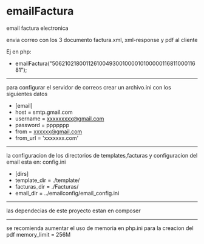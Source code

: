 # emailFactura
email factura electronica

envia correo con los 3 documento factura.xml, xml-response y pdf al cliente

Ej en php:

* emailFactura("50621021800112610049300100001010000011681100011681");

----------------------------------------------
para configurar el servidor de correos crear un archivo.ini con los siguientes datos

* [email]
*   host = smtp.gmail.com
*   username = xxxxxxxxx@gmail.com
*   password = ppppppp
*   from =  xxxxxx@gmail.com
*   from_url = 'xxxxxxx.com'
----------------------------------------------

la configuracion de los directorios de templates,facturas y configuracion del email esta en: config.ini

* [dirs]
*   template_dir = ./template/
*   facturas_dir = ./Facturas/
*   email_dir = ../emailconfig/email_config.ini

----------------------------------------------

las dependecias de este proyecto estan en composer

----------------------------------------------

se recomienda aumentar el uso de memoria en php.ini para la creacion del pdf
memory_limit = 256M

